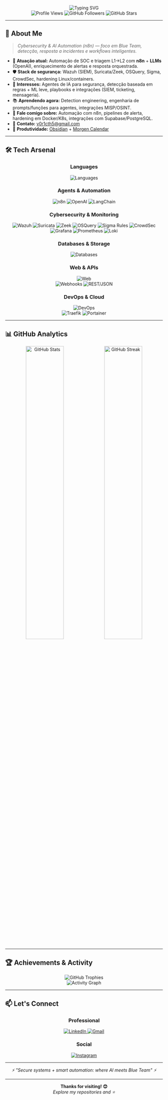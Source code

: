 <div align="center">
  <img src="https://readme-typing-svg.herokuapp.com?font=Fira+Code&weight=600&size=28&pause=1000&color=00D9FF&center=true&vCenter=true&width=600&lines=Hi+%F0%9F%91%8B%2C+I'm+Alan+Veras;Cybersecurity+Engineer;AI+Agents+with+n8n;SOC+Automation;Always+Learning+%F0%9F%9A%80" alt="Typing SVG" />
</div>

<div align="center">
  <img src="https://komarev.com/ghpvc/?username=Victhors&color=00d9ff&style=flat-square&label=Profile+Views" alt="Profile Views"/>
  <img src="https://img.shields.io/github/followers/Victhors?color=00d9ff&style=flat-square&label=Followers" alt="GitHub Followers"/>
  <img src="https://img.shields.io/github/stars/Victhors?color=00d9ff&style=flat-square&label=Total+Stars" alt="GitHub Stars"/>
</div>

---

## 🎯 About Me

> *Cybersecurity & AI Automation (n8n) — foco em Blue Team, detecção, resposta a incidentes e workflows inteligentes.*

- 🔭 **Atuação atual:** Automação de SOC e triagem L1→L2 com **n8n** + **LLMs** (OpenAI), enriquecimento de alertas e resposta orquestrada.
- 🛡️ **Stack de segurança:** Wazuh (SIEM), Suricata/Zeek, OSQuery, Sigma, CrowdSec, hardening Linux/containers.
- 🧩 **Interesses:** Agentes de IA para segurança, detecção baseada em regras + ML leve, playbooks e integrações (SIEM, ticketing, mensageria).
- 📚 **Aprendendo agora:** Detection engineering, engenharia de prompts/funções para agentes, integrações MISP/OSINT.
- 💬 **Fale comigo sobre:** Automação com n8n, pipelines de alerta, hardening em Docker/K8s, integrações com Supabase/PostgreSQL.
- 📧 **Contato:** [v0r1cth5@gmail.com](mailto:v0r1cth5@gmail.com)
- 🧠 **Produtividade:** [Obsidian](https://obsidian.md) + [Morgen Calendar](https://www.morgen.so/)

---

## 🛠️ Tech Arsenal

<div align="center">

### Languages
<img src="https://skillicons.dev/icons?i=python,typescript,javascript,bash" alt="Languages"/>

### Agents & Automation
<img src="https://img.shields.io/badge/n8n-A020F0?style=for-the-badge&logo=n8n&logoColor=white" alt="n8n"/>
<img src="https://img.shields.io/badge/OpenAI-412991?style=for-the-badge&logo=openai&logoColor=white" alt="OpenAI"/>
<img src="https://img.shields.io/badge/LangChain-000000?style=for-the-badge&logo=chainlink&logoColor=white" alt="LangChain"/>

### Cybersecurity & Monitoring
<img src="https://img.shields.io/badge/Wazuh-005571?style=for-the-badge&logo=wazuh&logoColor=white" alt="Wazuh"/>
<img src="https://img.shields.io/badge/Suricata-CC0000?style=for-the-badge" alt="Suricata"/>
<img src="https://img.shields.io/badge/Zeek-222222?style=for-the-badge" alt="Zeek"/>
<img src="https://img.shields.io/badge/OSQuery-4B8BBE?style=for-the-badge" alt="OSQuery"/>
<img src="https://img.shields.io/badge/Sigma%20Rules-1E1E1E?style=for-the-badge" alt="Sigma Rules"/>
<img src="https://img.shields.io/badge/CrowdSec-6C3FD1?style=for-the-badge" alt="CrowdSec"/>
<img src="https://img.shields.io/badge/Grafana-F46800?style=for-the-badge&logo=grafana&logoColor=white" alt="Grafana"/>
<img src="https://img.shields.io/badge/Prometheus-E6522C?style=for-the-badge&logo=prometheus&logoColor=white" alt="Prometheus"/>
<img src="https://img.shields.io/badge/Loki-4A8BCE?style=for-the-badge" alt="Loki"/>

### Databases & Storage
<img src="https://skillicons.dev/icons?i=postgresql,redis,supabase" alt="Databases"/>

### Web & APIs
<img src="https://skillicons.dev/icons?i=nodejs,fastapi,react" alt="Web"/>
<br/>
<img src="https://img.shields.io/badge/Webhooks-0D1117?style=for-the-badge" alt="Webhooks"/>
<img src="https://img.shields.io/badge/REST%2FJSON-0D1117?style=for-the-badge" alt="REST/JSON"/>

### DevOps & Cloud
<img src="https://skillicons.dev/icons?i=docker,nginx,githubactions,linux,digitalocean" alt="DevOps"/>
<br/>
<img src="https://img.shields.io/badge/Traefik-24A1C1?style=for-the-badge&logo=traefikmesh&logoColor=white" alt="Traefik"/>
<img src="https://img.shields.io/badge/Portainer-13BEF9?style=for-the-badge" alt="Portainer"/>

</div>

---

## 📊 GitHub Analytics

<div align="center">
  <img width="49%" src="https://github-readme-stats.vercel.app/api?username=Victhors&show_icons=true&theme=tokyonight&hide_border=true&bg_color=0D1117&title_color=00D9FF&icon_color=00D9FF&text_color=ffffff" alt="GitHub Stats"/>
  <img width="49%" src="https://github-readme-streak-stats.herokuapp.com/?user=Victhors&theme=tokyonight&hide_border=true&background=0D1117&stroke=00D9FF&ring=00D9FF&fire=FFD700&currStreakNum=ffffff&sideNums=ffffff&currStreakLabel=00D9FF&sideLabels=ffffff&dates=ffffff" alt="GitHub Streak"/>
</div>

---

## 🏆 Achievements & Activity

<div align="center">
  <img src="https://github-profile-trophy.vercel.app/?username=Victhors&theme=tokyonight&no-frame=true&no-bg=true&margin-w=4&column=7" alt="GitHub Trophies"/>
</div>

<div align="center">
  <img src="https://github-readme-activity-graph.vercel.app/graph?username=Victhors&theme=tokyo-night&bg_color=0D1117&color=00D9FF&line=00D9FF&point=FFD700&area=true&hide_border=true" alt="Activity Graph"/>
</div>

---

## 📫 Let's Connect

<div align="center">

### Professional
<a href="https://www.linkedin.com/in/alan-victor-28a38325a/" target="_blank">
  <img src="https://img.shields.io/badge/LinkedIn-0077B5?style=for-the-badge&logo=linkedin&logoColor=white&hover_color=005582" alt="LinkedIn"/>
</a>
<a href="mailto:v0r1cth5@gmail.com" target="_blank">
  <img src="https://img.shields.io/badge/Gmail-D14836?style=for-the-badge&logo=gmail&logoColor=white" alt="Gmail"/>
</a>

### Social
<a href="https://www.instagram.com/alanvictor_1/" target="_blank">
  <img src="https://img.shields.io/badge/Instagram-E4405F?style=for-the-badge&logo=instagram&logoColor=white" alt="Instagram"/>
</a>

</div>

---

<div align="center">
  <i>⚡ "Secure systems + smart automation: where AI meets Blue Team" ⚡</i>
</div>

---

<div align="center">
  <b>Thanks for visiting! 😊</b><br>
  <i>Explore my repositories and ⭐</i>
</div>

